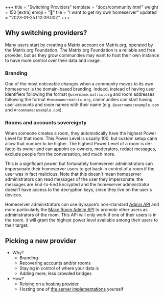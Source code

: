 +++
title = "Switching Providers"
template = "docs/community.html"
weight = 150
[extra]
emoji = "🏡"
tile = "I want to get my own homeserver"
updated = "2023-01-25T12:09:00Z"
+++

## Why switching providers?

Many users start by creating a Matrix account on Matrix.org, operated by the 
Matrix.org Foundation. The Matrix.org Foundation is a reliable and free
provider, but as they grow communities may want to host their own instance to
have more control over their data and image.

### Branding

One of the most noticeable changes when a community moves to its own homeserver
is the domain-based branding. Indeed, instead of having user identifiers
following the format `@username:matrix.org` and room addresses following the
format `#roomname:matrix.org`, communities can start having user accounts and
room names with their name (e.g. `@username:example.com` and
`#roomname:example.com`).

### Rooms and accounts sovereignty

When someone creates a room, they automatically have the highest Power Level for
that room. This Power Level is usually 100, but custom setup cann allow that
number to be higher. The highest Power Level of a room is de-facto its owner and
can appoint co-owners, moderators, redact messages, exclude people fom the
conversation, and much more.

This is a signficant power, but fortunately homeserver administrators can
impersonate their homeserver users to get back in control of a room if the user
was in fact malicious. Note that this doesn't mean homeserver administrators can
read messages of the user they impersonate: the messages are End-to-End
Encrypted and the homeserver administrator doesn't have access to the decryption
keys, since they live on the user's devices.

Homeserver administrators can use Synapse's non-standard [Admin API](https://matrix-org.github.io/synapse/latest/usage/administration/admin_api/index.html)
and more particularly the [Make Room Admin API](https://matrix-org.github.io/synapse/latest/admin_api/rooms.html#make-room-admin-api)
to promote other users as administrators of the room. This API will only work if
one of their users is in the room. It will grant the highest power level
available among their users to their target.

## Picking a new provider

* Why?
    * Branding
    * Recovering accounts and/or rooms
    * Staying in control of where your data is
    * Adding more, less crowded bridges
* How?
    * Relying on a [hosting provider](/ecosystem/hosting)
    * Hosting one of [the server implementations](/ecosystem/servers) yourself
